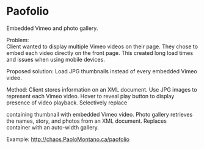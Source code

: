 Paofolio
========

Embedded Vimeo and photo gallery.

Problem:  
Client wanted to display multiple Vimeo videos on their page. 
They chose to embed each video directly on the front page.
This created long load times and issues when using mobile devices.

Proposed solution: 
Load JPG thumbnails instead of every embedded Vimeo video.

Method:
Client stores information on an XML document.
Use JPG images to represent each Vimeo video.
Hover to reveal play button to display presence of video playback.
Selectively replace <div> containing thumbnail with embedded Vimeo video.
Photo gallery retrieves the names, story, and photos from an XML document.
Replaces <div> container with an auto-width gallery.

Example: http://chaos.PaoloMontano.ca/paofolio
